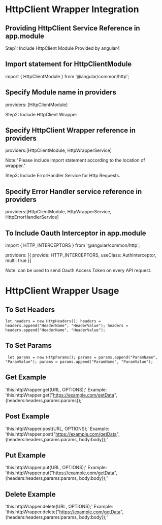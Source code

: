 # HttpClient Wrapper Integration

## Providing HttpClient Service Reference in app.module

Step1: Include HttpClient Module Provided by angular4

## Import statement for HttpClientModule
import { HttpClientModule } from '@angular/common/http';

## Specify Module name in providers
providers: [HttpClientModule]

Step2: Include HttpClient Wrapper

## Specify HttpClient Wrapper reference in providers
providers:[HttpClientModule, HttpWrapperService]

Note:"Please include import statement according to the location of wrapper."

Step3: Include ErrorHandler Service for Http Requests.

## Specify Error Handler service reference in providers

providers:[HttpClientModule, HttpWrapperService, HttpErrorHandlerService]

## To Include Oauth Interceptor in app.module
import { HTTP_INTERCEPTORS } from '@angular/common/http';

providers: [{
    provide: HTTP_INTERCEPTORS,
    useClass: AuthInterceptor,
    multi: true
  }]

Note: can be used to send Oauth Access Token on every API request.

# HttpClient Wrapper Usage

## To Set Headers

`let headers = new HttpHeaders();
 headers = headers.append("HeaderName", "HeaderValue");
 headers = headers.append("HeaderName", "HeaderValue");`

## To Set Params

` let params = new HttpParams();
  params = params.append("ParamName", "ParamValue");
  params = params.append("ParamName", "ParamValue");`

## Get Example

'this.httpWrapper.get(URL, OPTIONS);'
Example:
'this.httpWrapper.get("https://example.com/getData", {headers:headers,params:params});'

## Post Example

'this.httpWrapper.post(URL, OPTIONS);'
Example:
'this.httpWrapper.post("https://example.com/getData", {headers:headers,params:params, body:body});'

## Put Example

'this.httpWrapper.put(URL, OPTIONS);'
Example:
'this.httpWrapper.put("https://example.com/getData", {headers:headers,params:params, body:body});'

## Delete Example

'this.httpWrapper.delete(URL, OPTIONS);'
Example:
'this.httpWrapper.delete("https://example.com/getData", {headers:headers,params:params, body:body});'
